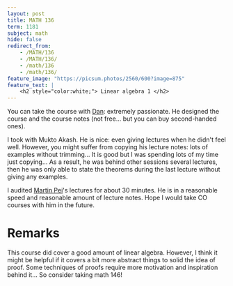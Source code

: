 ```yaml
---
layout: post
title: MATH 136
term: 1181
subject: math
hide: false
redirect_from:
    - /MATH/136
    - /MATH/136/
    - /math/136
    - /math/136/
feature_image: "https://picsum.photos/2560/600?image=875"
feature_text: |
    <h2 style="color:white;"> Linear algebra 1 </h2>
---
```


You can take the course with [Dan](http://wolczuk.com/): extremely passionate. He designed the course and the course notes (not free... but you can buy second-handed ones).

I took with Mukto Akash. He is nice: even giving lectures when he didn't feel well. However, you might suffer from copying his lecture notes: lots of examples without trimming... It is good but I was spending lots of my time just copying... As a result, he was behind other sessions several lectures, then he was only able to state the theorems during the last lecture without giving any examples.

I audited [Martin Pei](http://www.math.uwaterloo.ca/~mpei/)'s lectures for about 30 minutes. He is in a reasonable speed and reasonable amount of lecture notes. Hope I would take CO courses with him in the future.

# Remarks
This course did cover a good amount of linear algebra. However, I think it might be helpful if it covers a bit more abstract things to solid the idea of proof. Some techniques of proofs require more motivation and inspiration behind it... So consider taking math 146!
